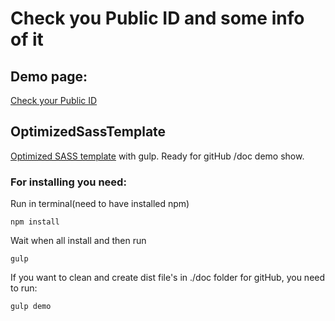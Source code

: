# Check you Public ID and some info of it

## Demo page:

[Check your Public ID](https://oshchenkov.github.io/check-public-id/)

## OptimizedSassTemplate

[Optimized SASS template](https://github.com/Oshchenkov/OptimizedSassTemplate) with gulp. Ready for gitHub /doc demo show.

### For installing you need:

Run in terminal(need to have installed npm)

```
npm install
```

Wait when all install and then run

```
gulp
```

If you want to clean and create dist file's in ./doc folder for gitHub, you need to run:

```
gulp demo
```
